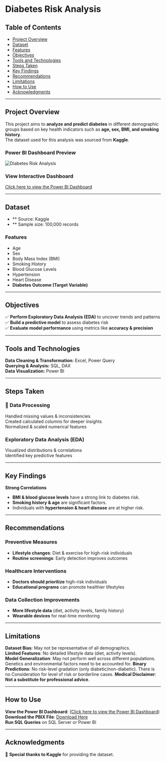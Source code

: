 # Diabetes Risk Analysis  

## Table of Contents  
- [Project Overview](#project-overview)  
- [Dataset](#dataset)  
- [Features](#features)  
- [Objectives](#objectives)  
- [Tools and Technologies](#tools-and-technologies)  
- [Steps Taken](#steps-taken)  
- [Key Findings](#key-findings)  
- [Recommendations](#recommendations)  
- [Limitations](#limitations)  
- [How to Use](#how-to-use)  
- [Acknowledgments](#acknowledgments)  

---

## Project Overview  
This project aims to **analyze and predict diabetes** in different demographic groups based on key health indicators such as **age, sex, BMI, and smoking history**.  
The dataset used for this analysis was sourced from **Kaggle**.

### **Power BI Dashboard Preview**  
  ![Diabetes Risk Analysis](https://github.com/user-attachments/assets/4389da39-7b8f-4e49-acaf-0e9362918a8a)



### **View Interactive Dashboard**  
[Click here to view the Power BI Dashboard](https://drive.google.com/file/d/1xNo-E9GOHkQoo2oyIo693KOJxQery4PA/view?usp=drive_link)

---

## Dataset  
- ** Source: Kaggle  
- ** Sample size: 100,000 records  

### **Features**  
- Age  
- Sex  
- Body Mass Index (BMI)  
- Smoking History  
- Blood Glucose Levels  
- Hypertension  
- Heart Disease  
- **Diabetes Outcome (Target Variable)**  

---

## Objectives  
✅ **Perform Exploratory Data Analysis (EDA)** to uncover trends and patterns  
✅ **Build a predictive model** to assess diabetes risk  
✅ **Evaluate model performance** using metrics like **accuracy & precision**  

---

## Tools and Technologies  
**Data Cleaning & Transformation:** Excel, Power Query  
**Querying & Analysis:** SQL, DAX  
**Data Visualization:** Power BI  

---

## Steps Taken  
### **📌 Data Processing**  
Handled missing values & inconsistencies  
Created calculated columns for deeper insights  
Normalized & scaled numerical features  

### **Exploratory Data Analysis (EDA)**  
Visualized distributions & correlations  
Identified key predictive features  

---

## Key Findings  
**Strong Correlations**  
- **BMI & blood glucose levels** have a strong link to diabetes risk.  
- **Smoking history & age** are significant factors.  
- Individuals with **hypertension & heart disease** are at higher risk.  

---

## Recommendations  
### **Preventive Measures**  
- **Lifestyle changes**: Diet & exercise for high-risk individuals  
- **Routine screenings**: Early detection improves outcomes  

### **Healthcare Interventions**  
- **Doctors should prioritize** high-risk individuals  
- **Educational programs** can promote healthier lifestyles  

### **Data Collection Improvements**  
- **More lifestyle data** (diet, activity levels, family history)  
- **Wearable devices** for real-time monitoring  

---

## Limitations  
**Dataset Bias**: May not be representative of all demographics.  
**Limited Features**: No detailed lifestyle data (diet, activity levels).  
**Model Generalization**: May not perform well across different populations. Genetics and
  environmental factors need to be accounted for.
**Binary Predictions**: No risk-level gradation (only diabetic/non-diabetic).  There is no 
  Consideration for level of risk or borderline cases. 
**Medical Disclaimer**: **Not a substitute for professional advice**.  

---

## How to Use  
 **View the Power BI Dashboard**: [[Click here to view the Power BI Dashboard](https://drive.google.com/file/d/1xNo-E9GOHkQoo2oyIo693KOJxQery4PA/view?usp=drive_link))  
 **Download the PBIX File**: [Download Here](https://drive.google.com/file/d/1xNo-E9GOHkQoo2oyIo693KOJxQery4PA/view?usp=drive_link)  
 **Run SQL Queries** on SQL Server or Power BI  

---

## Acknowledgments  
🙏 **Special thanks to Kaggle** for providing the dataset.
